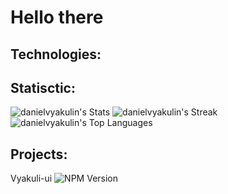 # Hello there

## Technologies:

## Statisctic:
![danielvyakulin's Stats](https://github-readme-stats.vercel.app/api?username=danielvyakulin&theme=dark&show_icons=true&hide_border=false&count_private=false)
![danielvyakulin's Streak](https://github-readme-streak-stats.herokuapp.com/?user=danielvyakulin&theme=dark&hide_border=false)
![danielvyakulin's Top Languages](https://github-readme-stats.vercel.app/api/top-langs/?username=danielvyakulin&theme=dark&show_icons=true&hide_border=false&layout=compact)

## Projects:
Vyakuli-ui ![NPM Version](https://img.shields.io/npm/v/vyakulin-ui)
